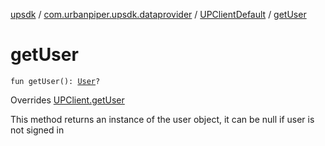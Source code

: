 [upsdk](../../index.md) / [com.urbanpiper.upsdk.dataprovider](../index.md) / [UPClientDefault](index.md) / [getUser](./get-user.md)

# getUser

`fun getUser(): `[`User`](../../com.urbanpiper.upsdk.model/-user/index.md)`?`

Overrides [UPClient.getUser](../-u-p-client/get-user.md)

This method returns an instance of the user object, it can be null if
user is not signed in

